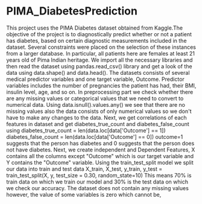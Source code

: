 # PIMA_DiabetesPrediction
This project uses the PIMA Diabetes dataset obtained from Kaggle.The objective of the project is to diagnostically predict whether or not a patient has diabetes, based on certain diagnostic measurements included in the dataset. Several constraints were placed on the selection of these instances from a larger database. In particular, all patients here are females at least 21 years old of Pima Indian heritage.
We import all the necessary libraries and then read the dataset using pandas.read_csv() library and get a look of the data using data.shape() and data.head().
The datasets consists of several medical predictor variables and one target variable, Outcome. Predictor variables includes the number of pregnancies the patient has had, their BMI, insulin level, age, and so on.
In preprocessing part we check whether there are any missing values or categorical values that we need to convert to numerical data. Using data.isnull().values.any() we see that there are no missing values also the data consists of only numerical values so we don't have to make any changes to the data.
Next, we get correlations of each features in dataset and get diabetes_true_count and diabetes_false_count using 
diabetes_true_count = len(data.loc[data['Outcome'] == 1])
diabetes_false_count = len(data.loc[data['Outcome'] == 0])
outcome=1 suggests that the person has diabetes and 0 suggests that the person does not have diabetes.
Next, we create independent and Dependent Features,  X contains all the columns except "Outcome" which is our target variable and Y contains the "Outcome" variable.
Using the train_test_split model we split our data into train and test data
X_train, X_test, y_train, y_test = train_test_split(X, y, test_size = 0.30, random_state=10)
This means 70% is train data on which we train our model and 30% is the test data on which we check our accuracy.
The dataset does not contain any missing values however, the value of some variables is zero which cannot be, 
